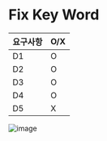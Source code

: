 ﻿# Fix Key Word

| 요구사항 | O/X |
|-----|-----|
|  D1  |  O  |
|  D2  |  O  |
|  D3  |  O  |
|  D4  |  O  |
|  D5  |  X  |

![image](https://github.com/user-attachments/assets/67f79ba1-7468-487b-aff6-800756278cdb)
